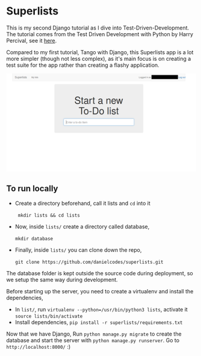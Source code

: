 # Superlists

This is my second Django tutorial as I dive into Test-Driven-Development. 
The tutorial comes from the Test Driven Development with Python by Harry Percival, see it [here](http://chimera.labs.oreilly.com/books/1234000000754/index.html).

Compared to my first tutorial, Tango with Django, this Superlists app is a lot more simpler (though not less complex), as it's main focus is on creating a test suite for the app rather than creating a flashy application.

![superlists](/docs/superlists.png)

## To run locally
* Create a directory beforehand, call it lists and ```cd``` into it

  ``` mkdir lists && cd lists``` 

* Now, inside ```lists/``` create a directory called database,

  ``` mkdir database ```

* Finally, inside ```lists/``` you can clone down the repo,

  ``` git clone https://github.com/danielcodes/superlists.git ```

The database folder is kept outside the source code during deployment, so we setup the same way during development.

Before starting up the server, you need to create a virtualenv and install the dependencies,

* In ```list/```, run ``` virtualenv --python=/usr/bin/python3 lists ```, activate it ``` source lists/bin/activate ```
* Install dependencies, ``` pip install -r superlists/requirements.txt ```

Now that we have Django,
Run ``` python manage.py migrate ``` to create the database
and start the server with ``` python manage.py runserver ```. Go to ``` http://localhost:8000/ ``` :)
